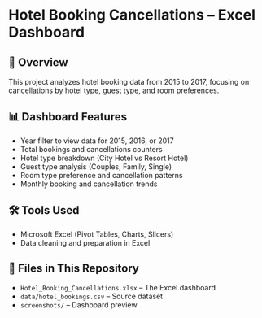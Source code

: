 # Hotel Booking Cancellations – Excel Dashboard

## 📌 Overview
This project analyzes hotel booking data from 2015 to 2017, focusing on cancellations by hotel type, guest type, and room preferences.

## 📊 Dashboard Features
- Year filter to view data for 2015, 2016, or 2017
- Total bookings and cancellations counters
- Hotel type breakdown (City Hotel vs Resort Hotel)
- Guest type analysis (Couples, Family, Single)
- Room type preference and cancellation patterns
- Monthly booking and cancellation trends

## 🛠 Tools Used
- Microsoft Excel (Pivot Tables, Charts, Slicers)
- Data cleaning and preparation in Excel

## 📂 Files in This Repository
- `Hotel_Booking_Cancellations.xlsx` – The Excel dashboard
- `data/hotel_bookings.csv` – Source dataset
- `screenshots/` – Dashboard preview


